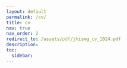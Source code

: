 ```yaml
---
layout: default
permalink: /cv/
title: cv
nav: true
nav_order: 2
redirect_to: /assets/pdf/jhisng_cv_1024.pdf
description: 
toc:
  sidebar: 
---
```

